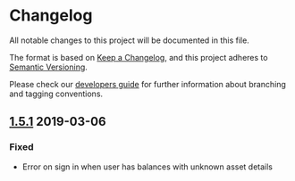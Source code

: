 # Changelog
All notable changes to this project will be documented in this file.

The format is based on [Keep a Changelog](https://keepachangelog.com/en/1.0.0/),
and this project adheres to [Semantic Versioning](https://semver.org/spec/v2.0.0.html).

Please check our [developers guide](https://gitlab.com/tokend/developers-guide)
for further information about branching and tagging conventions.

## [1.5.1] 2019-03-06

### Fixed

- Error on sign in when user has balances with unknown asset details

[1.5.1]: https://github.com/tokend/android-client/compare/1.5.0(5)...1.5.1(6)
[Unreleased]: https://github.com/tokend/android-client/compare/1.5.1(6)...HEAD
